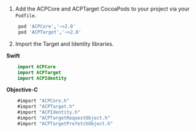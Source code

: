 1. Add the ACPCore and ACPTarget CocoaPods to your project via your `Podfile`.

   ```ruby
    pod 'ACPCore','~>2.0'
    pod 'ACPTarget','~>2.0'
   ```

2. Import the Target and Identity libraries.

  **Swift**

   ```swift
       import ACPCore
       import ACPTarget
       import ACPIdentity
   ```

   **Objective-C**

   ```objectivec
       #import "ACPCore.h"
       #import "ACPTarget.h"
       #import "ACPIdentity.h"
       #import "ACPTargetRequestObject.h"
       #import "ACPTargetPrefetchObject.h"
   ```